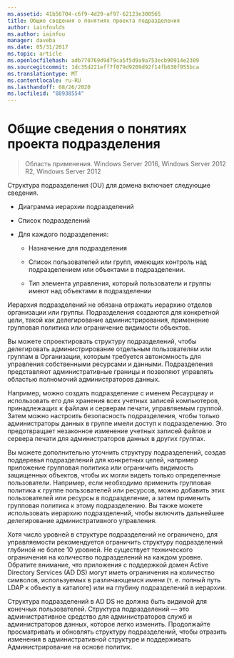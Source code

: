 ```yaml
---
ms.assetid: 41b56704-c6f9-4d29-af97-62123e300565
title: Общие сведения о понятиях проекта подразделения
author: iainfoulds
ms.author: iainfou
manager: daveba
ms.date: 05/31/2017
ms.topic: article
ms.openlocfilehash: adb770769d9d79ca5f5d9a9a753ecb90914e2309
ms.sourcegitcommit: 1dc35d221eff7f079d9209d92f14fb630f955bca
ms.translationtype: MT
ms.contentlocale: ru-RU
ms.lasthandoff: 08/26/2020
ms.locfileid: "88938554"
---
```

# <a name="reviewing-ou-design-concepts"></a>Общие сведения о понятиях проекта подразделения

>Область применения. Windows Server 2016, Windows Server 2012 R2, Windows Server 2012

Структура подразделения (OU) для домена включает следующие сведения.

-   Диаграмма иерархии подразделений

-   Список подразделений

-   Для каждого подразделения:

    -   Назначение для подразделения

    -   Список пользователей или групп, имеющих контроль над подразделением или объектами в подразделении.

    -   Тип элемента управления, который пользователи и группы имеют над объектами в подразделении

Иерархия подразделений не обязана отражать иерархию отделов организации или группы. Подразделения создаются для конкретной цели, такой как делегирование администрирования, применение групповая политика или ограничение видимости объектов.

Вы можете спроектировать структуру подразделений, чтобы делегировать администрирование отдельным пользователям или группам в Организации, которым требуется автономность для управления собственными ресурсами и данными. Подразделения представляют административные границы и позволяют управлять областью полномочий администраторов данных.

Например, можно создать подразделение с именем Ресаурцеау и использовать его для хранения всех учетных записей компьютеров, принадлежащих к файлам и серверам печати, управляемым группой. Затем можно настроить безопасность подразделения, чтобы только администраторы данных в группе имели доступ к подразделению. Это предотвращает незаконное изменение учетных записей файлов и сервера печати для администраторов данных в других группах.

Вы можете дополнительно уточнить структуру подразделений, создав поддеревья подразделений для конкретных целей, например приложение групповая политика или ограничить видимость защищенных объектов, чтобы их могли видеть только определенные пользователи. Например, если необходимо применить групповая политика к группе пользователей или ресурсов, можно добавить этих пользователей или ресурсы в подразделение, а затем применить групповая политика к этому подразделению. Вы также можете использовать иерархию подразделений, чтобы включить дальнейшее делегирование административного управления.

Хотя число уровней в структуре подразделений не ограничено, для управляемости рекомендуется ограничить структуру подразделений глубиной не более 10 уровней. Не существует технического ограничения на количество подразделений на каждом уровне. Обратите внимание, что приложения с поддержкой домен Active Directory Services (AD DS) могут иметь ограничения на количество символов, используемых в различающемся имени (т. е. полный путь LDAP к объекту в каталоге) или на глубину подразделений в иерархии.

Структура подразделений в AD DS не должна быть видимой для конечных пользователей. Структура подразделений — это административное средство для администраторов служб и администраторов данных, которое легко изменить. Продолжайте просматривать и обновлять структуру подразделений, чтобы отразить изменения в административной структуре и поддерживать Администрирование на основе политик.



